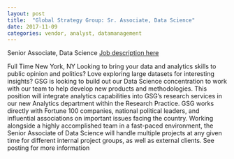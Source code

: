 ```yaml
---
layout: post
title:  "Global Strategy Group: Sr. Associate, Data Science"
date: 2017-11-09
categories: vendor, analyst, datamanagement
---
```


Senior Associate, Data Science [Job description here](http://www.globalstrategygroup.com/careers/senior-associate-data-science/)

Full Time New York, NY
Looking to bring your data and analytics skills to public opinion and politics? Love exploring large datasets for interesting insights? GSG is looking to build out our Data Science concentration to work with our team to help develop new products and methodologies. This position will integrate analytics capabilities into GSG’s research services in our new Analytics department within the Research Practice. GSG works directly with Fortune 100 companies, national political leaders, and influential associations on important issues facing the country. Working alongside a highly accomplished team in a fast-paced environment, the Senior Associate of Data Science will handle multiple projects at any given time for different internal project groups, as well as external clients.
See posting for more information
